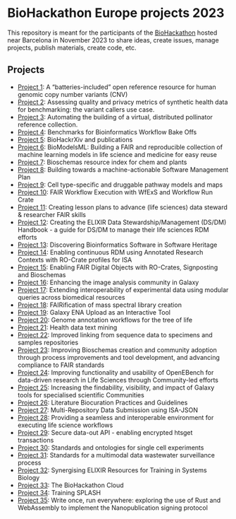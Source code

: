 # BioHackathon Europe projects 2023
This repository is meant for the participants of the [BioHackathon](https://biohackathon-europe.org/index.html) hosted near Barcelona in November 2023 to share ideas, create issues, manage projects, publish materials, create code, etc.

## Projects

* [Project 1](01): A “batteries-included” open reference resource for human genomic copy number variants (CNV)
* [Project 2](02): Assessing quality and privacy metrics of synthetic health data for benchmarking: the variant callers use case.
* [Project 3](03): Automating the building of a virtual, distributed pollinator reference collection.
* [Project 4](04): Benchmarks for Bioinformatics Workflow Bake Offs
* [Project 5](05): BioHackrXiv and publications
* [Project 6](06): BioModelsML: Building a FAIR and reproducible collection of machine learning models in life science and medicine for easy reuse
* [Project 7](07): Bioschemas resource index for chem and plants
* [Project 8](08): Building towards a machine-actionable Software Management Plan
* [Project 9](09): Cell type-specific and druggable pathway models and maps
* [Project 10](10): FAIR Workflow Execution with WfExS and Workflow Run Crate
* [Project 11](11): Creating lesson plans to advance (life sciences) data steward & researcher FAIR skills
* [Project 12](12): Creating the ELIXIR Data Stewardship/Management (DS/DM) Handbook - a guide for DS/DM to manage their life sciences RDM efforts
* [Project 13](13): Discovering Bioinformatics Software in Software Heritage
* [Project 14](14): Enabling continuous RDM using Annotated Research Contexts with RO-Crate profiles for ISA
* [Project 15](15): Enabling FAIR Digital Objects with RO-Crates, Signposting and Bioschemas
* [Project 16](16): Enhancing the image analysis community in Galaxy
* [Project 17](17): Extending interoperability of experimental data using modular queries across biomedical resources
* [Project 18](18): FAIRification of mass spectral library creation
* [Project 19](19): Galaxy ENA Upload as an Interactive Tool
* [Project 20](20): Genome annotation workflows for the tree of life
* [Project 21](21): Health data text mining
* [Project 22](22): Improved linking from sequence data to specimens and samples repositories
* [Project 23](23): Improving Bioschemas creation and community adoption through process improvements and tool development, and advancing compliance to FAIR standards
* [Project 24](24): Improving functionality and usability of OpenEBench for data-driven research in Life Sciences through Community-led efforts
* [Project 25](25): Increasing the findability, visibility, and impact of Galaxy tools for specialised scientific Communities
* [Project 26](26): Literature Biocuration Practices and Guidelines
* [Project 27](27): Multi-Repository Data Submission using ISA-JSON
* [Project 28](28): Providing a seamless and interoperable environment for executing life science workflows
* [Project 29](29): Secure data-out API - enabling encrypted htsget transactions
* [Project 30](30): Standards and ontologies for single cell experiments
* [Project 31](31): Standards for a multimodal data wastewater surveillance process
* [Project 32](32): Synergising ELIXIR Resources for Training in Systems Biology
* [Project 33](33): The BioHackathon Cloud
* [Project 34](34): Training SPLASH
* [Project 35](35): Write once, run everywhere: exploring the use of Rust and WebAssembly to implement the Nanopublication signing protocol
